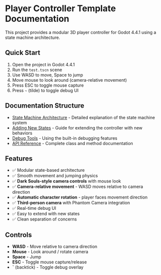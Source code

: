 # Player Controller Template Documentation

This project provides a modular 3D player controller for Godot 4.4.1 using a state machine architecture.

## Quick Start

1. Open the project in Godot 4.4.1
2. Run the `test.tscn` scene
3. Use WASD to move, Space to jump
4. Move mouse to look around (camera-relative movement)
5. Press ESC to toggle mouse capture
6. Press `~` (tilde) to toggle debug UI

## Documentation Structure

- [State Machine Architecture](state-machine.md) - Detailed explanation of the state machine system
- [Adding New States](adding-states.md) - Guide for extending the controller with new behaviors
- [Debug Tools](debug-tools.md) - Using the built-in debugging features
- [API Reference](api-reference.md) - Complete class and method documentation

## Features

- ✅ Modular state-based architecture
- ✅ Smooth movement and jumping physics
- ✅ **Dark Souls-style camera controls** with mouse look
- ✅ **Camera-relative movement** - WASD moves relative to camera direction
- ✅ **Automatic character rotation** - player faces movement direction
- ✅ **Third-person camera** with Phantom Camera integration
- ✅ Real-time debug UI
- ✅ Easy to extend with new states
- ✅ Clean separation of concerns

## Controls

- **WASD** - Move relative to camera direction
- **Mouse** - Look around / rotate camera
- **Space** - Jump
- **ESC** - Toggle mouse capture/release
- **`** (backtick) - Toggle debug overlay